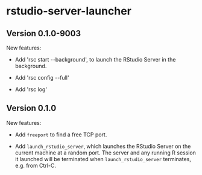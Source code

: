 # rstudio-server-launcher

## Version 0.1.0-9003

New features:

* Add 'rsc start --background', to launch the RStudio Server in the background.

* Add 'rsc config --full'

* Add 'rsc log'


## Version 0.1.0

New features:

* Add `freeport` to find a free TCP port.

* Add `launch_rstudio_server`, which launches the RStudio Server on the current
  machine at a random port.  The server and any running R session it launched
  will be terminated when `launch_rstudio_server` terminates, e.g. from Ctrl-C.



